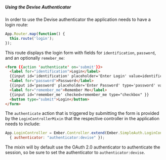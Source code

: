 ##### Using the Devise Authenticator

In order to use the Devise authenticator the application needs to have a
login route:

```js
App.Router.map(function() {
  this.route('login');
});
```

This route displays the login form with fields for `identification`,
`password`, and an optionally `remeber_me`:

```html
<form {{action 'authenticate' on='submit'}}>
  <label for="identification">Login</label>
  {{input id='identification' placeholder='Enter Login' value=identification}}
  <label for="password">Password</label>
  {{input id='password' placeholder='Enter Password' type='password' value=password}}
  <label for="remember_me">Remember Me</label>
  {{input id='remember_me' checked=remember_me type="checkbox" }}
  <button type="submit">Login</button>
</form>
```

The `authenticate` action that is triggered by submitting the form is provided
by the `LoginControllerMixin` that the respective controller in the application
needs to include:

```js
App.LoginController = Ember.Controller.extend(Ember.SimpleAuth.LoginControllerMixin,
  { authenticator: "authenticator:devise" });
```

The mixin will by default use the OAuth 2.0 authenticator to authenticate the
session, so be sure to set the authenticator to `authenticator:devise`.
